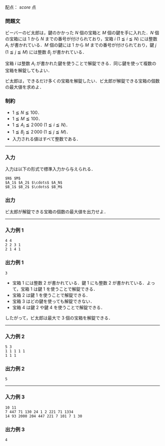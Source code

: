 配点： ${score}$ 点

### 問題文

ビーバーのビ太郎は，鍵のかかった $N$ 個の宝箱と $M$ 個の鍵を手に入れた．$N$ 個の宝箱には $1$ から $N$ までの番号が付けられており，宝箱 $i$ ($1 \leqq i \leqq N$) には整数 $A_i$ が書かれている．$M$ 個の鍵には $1$ から $M$ までの番号が付けられており，鍵 $j$ ($1 \leqq j \leqq M$) には整数 $B_j$ が書かれている．

宝箱 $i$ は整数 $A_i$ が書かれた鍵を使うことで解錠できる．同じ鍵を使って複数の宝箱を解錠してもよい．

ビ太郎は，できるだけ多くの宝箱を解錠したい．ビ太郎が解錠できる宝箱の個数の最大値を求めよ．

### 制約

- $1 \leqq N \leqq 100$．
- $1 \leqq M \leqq 100$．
- $1 \leqq A_i \leqq 2\,000$ ($1 \leqq i \leqq N$)．
- $1 \leqq B_j \leqq 2\,000$ ($1 \leqq j \leqq M$)．
- 入力される値はすべて整数である．

---

### 入力

入力は以下の形式で標準入力から与えられる．

~~~
$N$ $M$
$A_1$ $A_2$ $\cdots$ $A_N$
$B_1$ $B_2$ $\cdots$ $B_M$
~~~

### 出力

ビ太郎が解錠できる宝箱の個数の最大値を出力せよ．

---

### 入力例 1

~~~
4 4
2 2 3 1
2 1 4 1
~~~

### 出力例 1

~~~
3
~~~

- 宝箱 $1$ には整数 $2$ が書かれている．鍵 $1$ にも整数 $2$ が書かれている．よって，宝箱 $1$ は鍵 $1$ を使うことで解錠できる．
- 宝箱 $2$ は鍵 $1$ を使うことで解錠できる．
- 宝箱 $3$ はどの鍵を使っても解錠できない．
- 宝箱 $4$ は鍵 $2$ や鍵 $4$ を使うことで解錠できる．

したがって，ビ太郎は最大で $3$ 個の宝箱を解錠できる．

---

### 入力例 2

~~~
5 3
1 1 1 1 1
1 1 1
~~~

### 出力例 2

~~~
5
~~~

---

### 入力例 3

~~~
10 11
7 447 71 130 24 1 2 221 71 1334
14 93 2000 204 447 221 7 101 7 1 30
~~~

### 出力例 3

~~~
4
~~~
